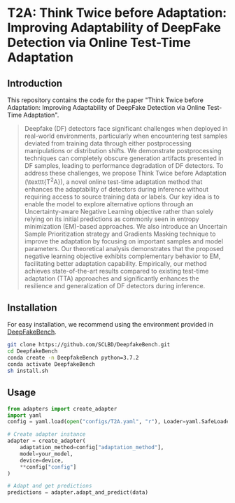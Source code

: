 # T2A: Think Twice before Adaptation: Improving Adaptability of DeepFake Detection via Online Test-Time Adaptation

## Introduction

This repository contains the code for the paper "Think Twice before Adaptation: Improving Adaptability of DeepFake Detection via Online Test-Time Adaptation".

> Deepfake (DF) detectors face significant challenges when deployed in real-world environments, particularly when encountering test samples deviated from training data through either postprocessing manipulations or distribution shifts. We demonstrate postprocessing techniques can completely obscure generation artifacts presented in DF samples, leading to performance degradation of DF detectors. To address these challenges, we propose Think Twice before Adaptation (\texttt{T$^2$A}), a novel online test-time adaptation method that enhances the adaptability of detectors during inference without requiring access to source training data or labels. Our key idea is to enable the model to explore alternative options through an Uncertainty-aware Negative Learning objective rather than solely relying on its initial predictions as commonly seen in entropy minimization (EM)-based approaches. We also introduce an Uncertain Sample Prioritization strategy and Gradients Masking technique to improve the adaptation by focusing on important samples and model parameters. Our theoretical analysis demonstrates that the proposed negative learning objective exhibits complementary behavior to EM, facilitating better adaptation capability. Empirically, our method achieves state-of-the-art results compared to existing test-time adaptation (TTA) approaches and significantly enhances the resilience and generalization of DF detectors during inference.



## Installation

For easy installation, we recommend using the environment provided in [DeepFakeBench](https://github.com/SCLBD/DeepfakeBench).

```bash
git clone https://github.com/SCLBD/DeepfakeBench.git
cd DeepfakeBench
conda create -n DeepfakeBench python=3.7.2
conda activate DeepfakeBench
sh install.sh

```

## Usage

```python
from adapters import create_adapter
import yaml
config = yaml.load(open("configs/T2A.yaml", "r"), Loader=yaml.SafeLoader)

# Create adapter instance
adapter = create_adapter(
    adaptation_method=config["adaptation_method"],
    model=your_model,
    device=device,
    **config["config"]
)

# Adapt and get predictions
predictions = adapter.adapt_and_predict(data)
```


